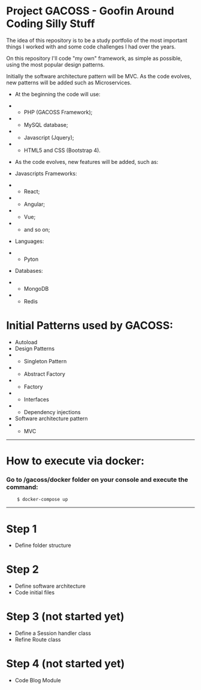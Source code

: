 # Project GACOSS - Goofin Around Coding Silly Stuff 

The idea of this repository is to be a study portfolio of the most important things I worked with and some code challenges I had over the years.

On this repository I'll code "my own" framework, as simple as possible, using the most popular design patterns.

Initially the software architecture pattern will be MVC. As the code evolves, new patterns will be added such as Microservices.

- At the beginning the code will use: 
- - PHP (GACOSS Framework);
- - MySQL database;
- - Javascript (Jquery);
- - HTML5 and CSS (Bootstrap 4). 

- As the code evolves, new features will be added, such as: 
- Javascripts Frameworks:
- - React;
- - Angular;
- - Vue; 
- - and so on;
- Languages:
- - Pyton
- Databases:
- - MongoDB 
- - Redis

# Initial Patterns used by GACOSS:
- Autoload
- Design Patterns
- - Singleton Pattern
- - Abstract Factory
- - Factory
- - Interfaces
- - Dependency injections
- Software architecture pattern
- - MVC

___________________________________________________________________________________________

# How to execute via docker:
### Go to /gacoss/docker folder on your console and execute the command:
```
    $ docker-compose up 
```
___________________________________________________________________________________________

# Step 1
- Define folder structure 

# Step 2
- Define software architecture
- Code initial files

# Step 3 (not started yet)
- Define a Session handler class
- Refine Route class

# Step 4 (not started yet)
- Code Blog Module
